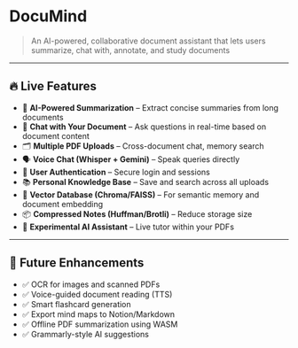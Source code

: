 # DocuMind

> An AI-powered, collaborative document assistant that lets users summarize, chat with, annotate, and study documents 
---

## 🔥 Live Features

- 🧠 **AI-Powered Summarization** – Extract concise summaries from long documents
- 💬 **Chat with Your Document** – Ask questions in real-time based on document content
- 🗂️ **Multiple PDF Uploads** – Cross-document chat, memory search
- 🗣️ **Voice Chat (Whisper + Gemini)** – Speak queries directly
- 🔐 **User Authentication** – Secure login and sessions
- 📚 **Personal Knowledge Base** – Save and search across all uploads
- 🧩 **Vector Database (Chroma/FAISS)** – For semantic memory and document embedding
- 📦 **Compressed Notes (Huffman/Brotli)** – Reduce storage size
- 🧪 **Experimental AI Assistant** – Live tutor within your PDFs

---

## 🚀 Future Enhancements

- ✅ OCR for images and scanned PDFs
- ✅ Voice-guided document reading (TTS)
- ✅ Smart flashcard generation
- ✅ Export mind maps to Notion/Markdown
- ✅ Offline PDF summarization using WASM
- ✅ Grammarly-style AI suggestions
